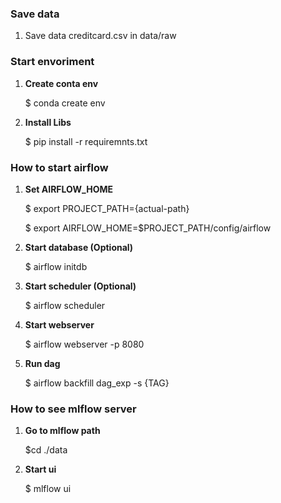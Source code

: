 ### Save data
1. Save data creditcard.csv in data/raw 

### Start envoriment
1. **Create conta env**

   $ conda create env   

2. **Install Libs**
    
   $ pip install -r requiremnts.txt


### How to start airflow
1. **Set AIRFLOW_HOME**

   $ export PROJECT_PATH={actual-path}

   $ export AIRFLOW_HOME=$PROJECT_PATH/config/airflow


3. **Start database (Optional)**

    $ airflow initdb 


3. **Start scheduler (Optional)**

    $ airflow scheduler


4. **Start webserver**

    $ airflow webserver -p 8080


5. **Run dag**

   $  airflow backfill dag_exp -s {TAG}

### How to see mlflow server
1. **Go to mlflow path**

   $cd ./data

2. **Start ui**

   $ mlflow ui

